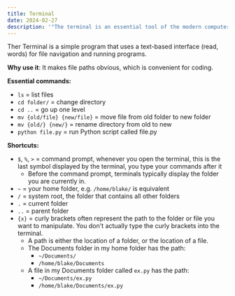 ```yaml
---
title: Terminal
date: 2024-02-27
description: '"The terminal is an essential tool of the modern computer scientist, up there with the text editor and ChatGPT. Haha, at least the terminal has been around since the dawn of computing."'
---
```

Ther Terminal is a simple program that uses a text-based interface (read, words) for file navigation and running programs.

**Why use it**: It makes file paths obvious, which is convenient for coding.

**Essential commands:** 
- `ls` = list files 
- `cd folder/` = change directory 
- `cd ..` = go up one level 
- `mv {old/file} {new/file}` = move file from old folder to new folder
- `mv {old/} {new/}` = rename directory from old to new
- `python file.py` = run Python script called file.py

**Shortcuts:** 
- `$`, `%`, `>` = command prompt, whenever you open the terminal, this is the last symbol displayed by the terminal, you type your commands after it
	- Before the command prompt, terminals typically display the folder you are currently in.
- `~` = your home folder, e.g. `/home/blake/` is equivalent
- `/` = system root, the folder that contains all other folders
- `.` = current folder 
- `..` = parent folder
- `{x}` = curly brackets often represent the path to the folder or file you want to manipulate. You don't actually type the curly brackets into the terminal.
	- A path is either the location of a folder, or the location of a file.
	- The Documents folder in my home folder has the path:
		- `~/Documents/`
		- `/home/blake/Documents`
	- A file in my Documents folder called `ex.py` has the path:
		- `~/Documents/ex.py`
		- `/home/blake/Documents/ex.py`